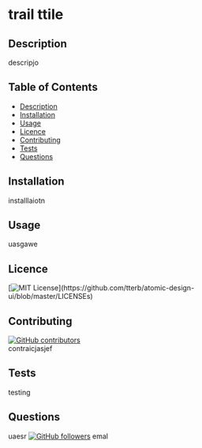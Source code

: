 # trail ttile
## Description
descripjo
## Table of Contents
* [Description](#Description)
* [Installation](#Installation)
* [Usage](#Usage)
* [Licence](#Licence)
* [Contributing](#Contributing)
* [Tests](#Tests)
* [Questions](#Questions)
## Installation
installlaiotn
## Usage
uasgawe
## Licence
[![MIT License](https://img.shields.io/apm/l/atomic-design-ui.svg?)](https://github.com/tterb/atomic-design-ui/blob/master/LICENSEs)
## Contributing
[![GitHub contributors](https://img.shields.io/github/contributors/cdnjs/cdnjs.svg?style=flat)]()  
contraicjasjef
## Tests
testing
## Questions
uaesr
[![GitHub followers](https://img.shields.io/github/followers/tterb.svg?style=social&label=Follow)](https://github.com/uaesr/MyBadges)
emal
    